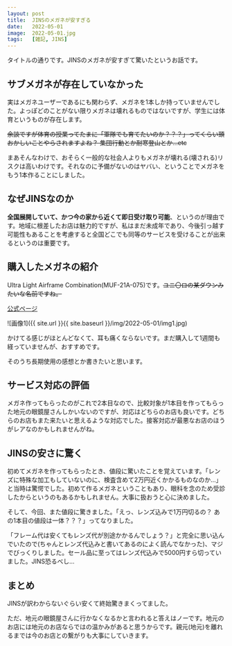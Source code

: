 ```yaml
---
layout: post
title:  JINSのメガネが安すぎる
date:   2022-05-01
image:  2022-05-01.jpg
tags:   [雑記, JINS]
---
```

タイトルの通りです。JINSのメガネが安すぎて驚いたというお話です。

## サブメガネが存在していなかった

実はメガネユーザーであるにも関わらず、メガネを1本しか持っていませんでした。よっぽどのことがない限りメガネは壊れるものではないですが、学生には体育というものが存在します。

~~余談ですが体育の授業ってたまに「軍隊でも育てたいのか？？？」ってくらい頭おかしいことやらされますよね？ 集団行動とか耐寒登山とか...etc~~

まあそんなわけで、おそらく一般的な社会人よりもメガネが壊れる(壊される)リスクは高いわけです。それなのに予備がないのはヤバい、ということでメガネをもう1本作ることにしました。

## なぜJINSなのか

**全国展開していて、かつ今の家から近くて即日受け取り可能**、というのが理由です。地域に根差したお店は魅力的ですが、私はまだ未成年であり、今後引っ越す可能性もあることを考慮すると全国どこでも同等のサービスを受けることが出来るというのは重要です。

## 購入したメガネの紹介

Ultra Light Airframe Combination(MUF-21A-075)です。~~ユニ〇ロの某ダウンみたいな名前ですね。~~

[公式ページ](https://www.jins.com/jp/item/MUF-21A-075_497.html)

![画像1]({{ site.url }}{{ site.baseurl }}/img/2022-05-01/img1.jpg)

かけてる感じがほとんどなくて、耳も痛くならないです。まだ購入して1週間も経っていませんが、おすすめです。

そのうち長期使用の感想とか書きたいと思います。

## サービス対応の評価

メガネ作ってもらったのがこれで2本目なので、比較対象が1本目を作ってもらった地元の眼鏡屋さんしかいないのですが、対応はどちらのお店も良いです。どちらのお店もまた来たいと思えるような対応でした。接客対応が最悪なお店のほうがレアなのかもしれませんがね。

## JINSの安さに驚く

初めてメガネを作ってもらったとき、値段に驚いたことを覚えています。「レンズに特殊な加工もしていないのに、検査含めて2万円近くかかるものなのか...」と当時は驚愕でした。初めて作るメガネということもあり、眼科を念のため受診したからというのもあるかもしれません。大事に扱おうと心に決めました。

そして、今回、また値段に驚きました。「えっ、レンズ込みで1万円切るの？ あの1本目の値段は一体？？？」ってなりました。

「フレーム代は安くてもレンズ代が別途かかるんでしょう？」と完全に思い込んでいたので(ちゃんとレンズ代込みと書いてあるのによく読んでなかった)、マジでびっくりしました。セール品に至ってはレンズ代込みで5000円すら切っていました。JINS恐るべし...

## まとめ

JINSが訳わからないぐらい安くて終始驚きまくってました。

ただ、地元の眼鏡屋さんに行かなくなるかと言われると答えはノーです。地元のお店には地元のお店ならではの温かみがあると思うからです。親元(地元)を離れるまでは今のお店との繋がりも大事にしていきます。